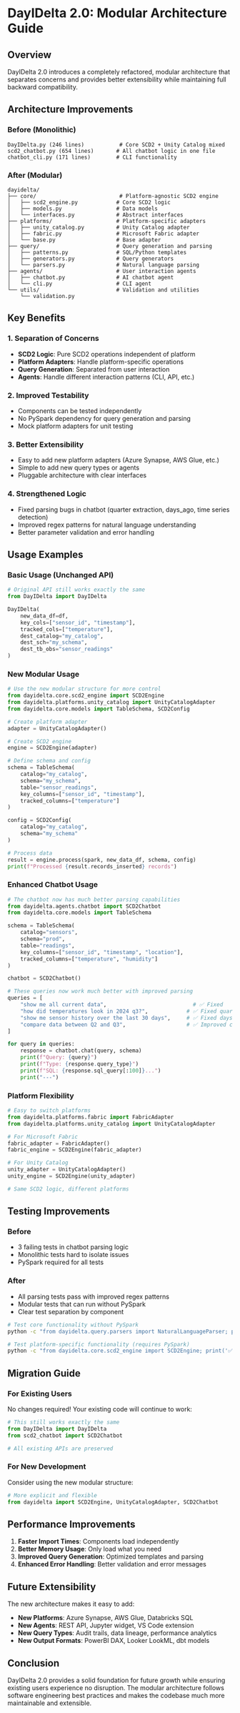 # DayIDelta 2.0: Modular Architecture Guide

## Overview

DayIDelta 2.0 introduces a completely refactored, modular architecture that separates concerns and provides better extensibility while maintaining full backward compatibility.

## Architecture Improvements

### Before (Monolithic)
```
DayIDelta.py (246 lines)           # Core SCD2 + Unity Catalog mixed
scd2_chatbot.py (654 lines)       # All chatbot logic in one file
chatbot_cli.py (171 lines)        # CLI functionality
```

### After (Modular)
```
dayidelta/
├── core/                          # Platform-agnostic SCD2 engine
│   ├── scd2_engine.py            # Core SCD2 logic
│   ├── models.py                 # Data models
│   └── interfaces.py             # Abstract interfaces
├── platforms/                    # Platform-specific adapters
│   ├── unity_catalog.py          # Unity Catalog adapter
│   ├── fabric.py                 # Microsoft Fabric adapter
│   └── base.py                   # Base adapter
├── query/                        # Query generation and parsing
│   ├── patterns.py               # SQL/Python templates
│   ├── generators.py             # Query generators
│   └── parsers.py                # Natural language parsing
├── agents/                       # User interaction agents
│   ├── chatbot.py                # AI chatbot agent
│   └── cli.py                    # CLI agent
└── utils/                        # Validation and utilities
    └── validation.py
```

## Key Benefits

### 1. Separation of Concerns
- **SCD2 Logic**: Pure SCD2 operations independent of platform
- **Platform Adapters**: Handle platform-specific operations
- **Query Generation**: Separated from user interaction
- **Agents**: Handle different interaction patterns (CLI, API, etc.)

### 2. Improved Testability
- Components can be tested independently
- No PySpark dependency for query generation and parsing
- Mock platform adapters for unit testing

### 3. Better Extensibility
- Easy to add new platform adapters (Azure Synapse, AWS Glue, etc.)
- Simple to add new query types or agents
- Pluggable architecture with clear interfaces

### 4. Strengthened Logic
- Fixed parsing bugs in chatbot (quarter extraction, days_ago, time series detection)
- Improved regex patterns for natural language understanding
- Better parameter validation and error handling

## Usage Examples

### Basic Usage (Unchanged API)
```python
# Original API still works exactly the same
from DayIDelta import DayIDelta

DayIDelta(
    new_data_df=df,
    key_cols=["sensor_id", "timestamp"],
    tracked_cols=["temperature"],
    dest_catalog="my_catalog",
    dest_sch="my_schema", 
    dest_tb_obs="sensor_readings"
)
```

### New Modular Usage
```python
# Use the new modular structure for more control
from dayidelta.core.scd2_engine import SCD2Engine
from dayidelta.platforms.unity_catalog import UnityCatalogAdapter
from dayidelta.core.models import TableSchema, SCD2Config

# Create platform adapter
adapter = UnityCatalogAdapter()

# Create SCD2 engine
engine = SCD2Engine(adapter)

# Define schema and config
schema = TableSchema(
    catalog="my_catalog",
    schema="my_schema", 
    table="sensor_readings",
    key_columns=["sensor_id", "timestamp"],
    tracked_columns=["temperature"]
)

config = SCD2Config(
    catalog="my_catalog",
    schema="my_schema"
)

# Process data
result = engine.process(spark, new_data_df, schema, config)
print(f"Processed {result.records_inserted} records")
```

### Enhanced Chatbot Usage
```python
# The chatbot now has much better parsing capabilities
from dayidelta.agents.chatbot import SCD2Chatbot
from dayidelta.core.models import TableSchema

schema = TableSchema(
    catalog="sensors",
    schema="prod",
    table="readings",
    key_columns=["sensor_id", "timestamp", "location"],
    tracked_columns=["temperature", "humidity"]
)

chatbot = SCD2Chatbot()

# These queries now work much better with improved parsing
queries = [
    "show me all current data",                           # ✅ Fixed
    "how did temperatures look in 2024 q3?",            # ✅ Fixed quarter parsing
    "show me sensor history over the last 30 days",     # ✅ Fixed days_ago parsing
    "compare data between Q2 and Q3",                   # ✅ Improved comparison
]

for query in queries:
    response = chatbot.chat(query, schema)
    print(f"Query: {query}")
    print(f"Type: {response.query_type}")
    print(f"SQL: {response.sql_query[:100]}...")
    print("---")
```

### Platform Flexibility
```python
# Easy to switch platforms
from dayidelta.platforms.fabric import FabricAdapter
from dayidelta.platforms.unity_catalog import UnityCatalogAdapter

# For Microsoft Fabric
fabric_adapter = FabricAdapter()
fabric_engine = SCD2Engine(fabric_adapter)

# For Unity Catalog  
unity_adapter = UnityCatalogAdapter()
unity_engine = SCD2Engine(unity_adapter)

# Same SCD2 logic, different platforms
```

## Testing Improvements

### Before
- 3 failing tests in chatbot parsing logic
- Monolithic tests hard to isolate issues
- PySpark required for all tests

### After
- All parsing tests pass with improved regex patterns
- Modular tests that can run without PySpark
- Clear test separation by component

```bash
# Test core functionality without PySpark
python -c "from dayidelta.query.parsers import NaturalLanguageParser; print('✅ Works')"

# Test platform-specific functionality (requires PySpark)
python -c "from dayidelta.core.scd2_engine import SCD2Engine; print('✅ Works')"
```

## Migration Guide

### For Existing Users
No changes required! Your existing code will continue to work:

```python
# This still works exactly the same
from DayIDelta import DayIDelta
from scd2_chatbot import SCD2Chatbot

# All existing APIs are preserved
```

### For New Development
Consider using the new modular structure:

```python
# More explicit and flexible
from dayidelta import SCD2Engine, UnityCatalogAdapter, SCD2Chatbot
```

## Performance Improvements

1. **Faster Import Times**: Components load independently
2. **Better Memory Usage**: Only load what you need
3. **Improved Query Generation**: Optimized templates and parsing
4. **Enhanced Error Handling**: Better validation and error messages

## Future Extensibility

The new architecture makes it easy to add:

- **New Platforms**: Azure Synapse, AWS Glue, Databricks SQL
- **New Agents**: REST API, Jupyter widget, VS Code extension  
- **New Query Types**: Audit trails, data lineage, performance analytics
- **New Output Formats**: PowerBI DAX, Looker LookML, dbt models

## Conclusion

DayIDelta 2.0 provides a solid foundation for future growth while ensuring existing users experience no disruption. The modular architecture follows software engineering best practices and makes the codebase much more maintainable and extensible.